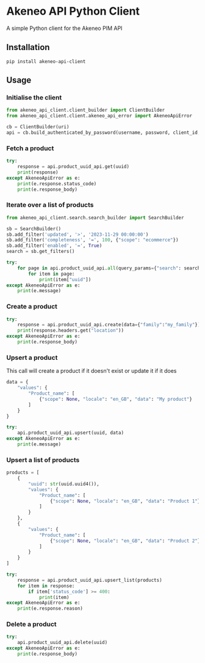 # Akeneo API Python Client

A simple Python client for the Akeneo PIM API

## Installation

```commandline
pip install akeneo-api-client
```

## Usage

### Initialise the client

```python
from akeneo_api_client.client_builder import ClientBuilder
from akeneo_api_client.client.akeneo_api_error import AkeneoApiError

cb = ClientBuilder(uri)
api = cb.build_authenticated_by_password(username, password, client_id, secret)
```

### Fetch a product

```python
try:
    response = api.product_uuid_api.get(uuid)
    print(response)
except AkeneoApiError as e:
    print(e.response.status_code)
    print(e.response_body)
```

### Iterate over a list of products

```python
from akeneo_api_client.search.search_builder import SearchBuilder

sb = SearchBuilder()
sb.add_filter('updated', '>', '2023-11-29 00:00:00')
sb.add_filter('completeness', '=', 100, {"scope": "ecommerce"})
sb.add_filter('enabled', '=', True)
search = sb.get_filters()

try:
    for page in api.product_uuid_api.all(query_params={"search": search}):
        for item in page:
            print(item["uuid"])
except AkeneoApiError as e:
    print(e.message)
```

### Create a product

```python
try:
    response = api.product_uuid_api.create(data={"family":"my_family"})
    print(response.headers.get("location"))
except AkeneoApiError as e:
    print(e.response_body)
```

### Upsert a product

This call will create a product if it doesn't exist or update it if it does 

```python
data = {
    "values": {
        "Product_name": [
            {"scope": None, "locale": "en_GB", "data": "My product"}
        ]
    }
}

try:
    api.product_uuid_api.upsert(uuid, data)
except AkeneoApiError as e:
    print(e.message)
```

### Upsert a list of products

```python
products = [
    {
        "uuid": str(uuid.uuid4()),
        "values": {
            "Product_name": [
                {"scope": None, "locale": "en_GB", "data": "Product 1"}
            ]
        }
    },
    {
        "values": {
            "Product_name": [
                {"scope": None, "locale": "en_GB", "data": "Product 2"}
            ]
        }
    }
]

try:
    response = api.product_uuid_api.upsert_list(products)
    for item in response:
        if item['status_code'] >= 400:
            print(item)
except AkeneoApiError as e:
    print(e.response.reason)
```

### Delete a product

```python
try:
    api.product_uuid_api.delete(uuid)
except AkeneoApiError as e:
    print(e.response_body)
```

